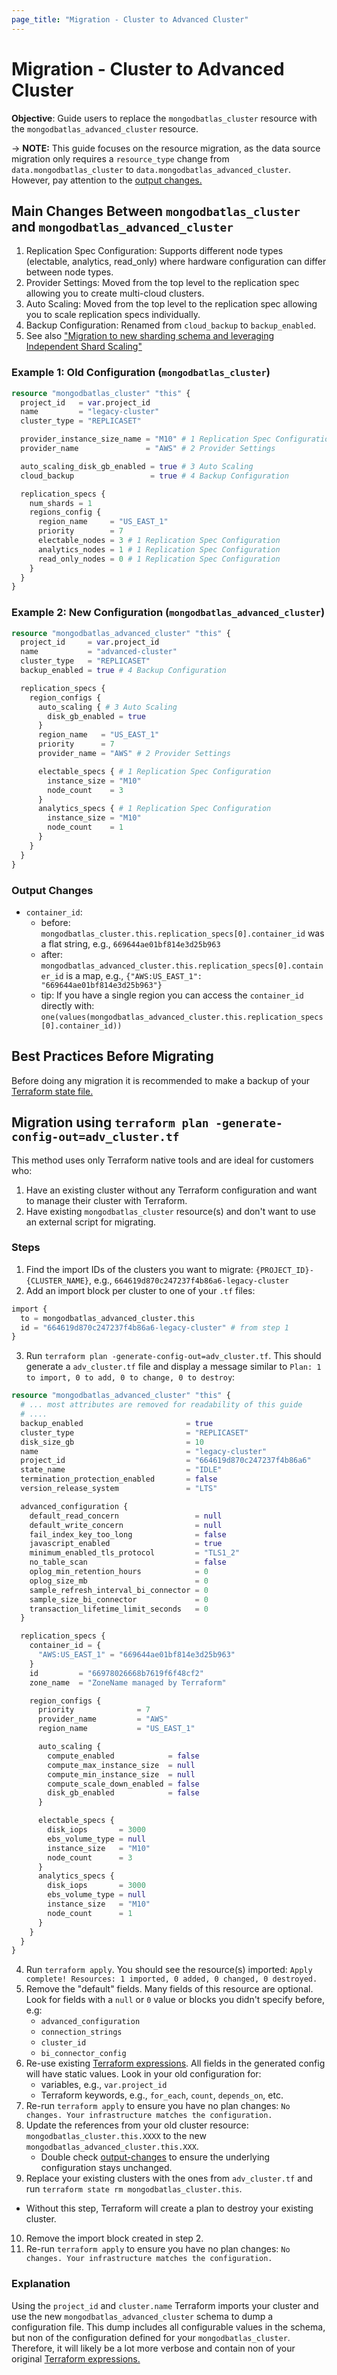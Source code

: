 ```yaml
---
page_title: "Migration - Cluster to Advanced Cluster"
---
```


# Migration - Cluster to Advanced Cluster

**Objective**: Guide users to replace the `mongodbatlas_cluster` resource with the `mongodbatlas_advanced_cluster` resource.

-> **NOTE:** This guide focuses on the resource migration, as the data source migration only requires a `resource_type` change from `data.mongodbatlas_cluster` to `data.mongodbatlas_advanced_cluster`.  However, pay attention to the [output changes.](#output-changes)

## Main Changes Between `mongodbatlas_cluster` and `mongodbatlas_advanced_cluster`

1. Replication Spec Configuration: Supports different node types (electable, analytics, read_only) where hardware configuration can differ between node types.
2. Provider Settings: Moved from the top level to the replication spec allowing you to create multi-cloud clusters.
3. Auto Scaling: Moved from the top level to the replication spec allowing you to scale replication specs individually.
4. Backup Configuration: Renamed from `cloud_backup` to `backup_enabled`.
5. See also ["Migration to new sharding schema and leveraging Independent Shard Scaling"](advanced-cluster-new-sharding-schema#migration-sharded)

### Example 1: Old Configuration (`mongodbatlas_cluster`)

```terraform
resource "mongodbatlas_cluster" "this" {
  project_id   = var.project_id
  name         = "legacy-cluster"
  cluster_type = "REPLICASET"

  provider_instance_size_name = "M10" # 1 Replication Spec Configuration
  provider_name               = "AWS" # 2 Provider Settings

  auto_scaling_disk_gb_enabled = true # 3 Auto Scaling
  cloud_backup                 = true # 4 Backup Configuration

  replication_specs {
    num_shards = 1
    regions_config {
      region_name     = "US_EAST_1"
      priority        = 7
      electable_nodes = 3 # 1 Replication Spec Configuration
      analytics_nodes = 1 # 1 Replication Spec Configuration
      read_only_nodes = 0 # 1 Replication Spec Configuration
    }
  }
}
```

### Example 2: New Configuration (`mongodbatlas_advanced_cluster`)

```terraform
resource "mongodbatlas_advanced_cluster" "this" {
  project_id     = var.project_id
  name           = "advanced-cluster"
  cluster_type   = "REPLICASET"
  backup_enabled = true # 4 Backup Configuration

  replication_specs {
    region_configs {
      auto_scaling { # 3 Auto Scaling
        disk_gb_enabled = true
      }
      region_name   = "US_EAST_1"
      priority      = 7
      provider_name = "AWS" # 2 Provider Settings

      electable_specs { # 1 Replication Spec Configuration
        instance_size = "M10"
        node_count    = 3
      }
      analytics_specs { # 1 Replication Spec Configuration
        instance_size = "M10"
        node_count    = 1
      }
    }
  }
}
```

### Output Changes

- `container_id`:
  - before: `mongodbatlas_cluster.this.replication_specs[0].container_id` was a flat string, e.g., `669644ae01bf814e3d25b963`
  - after: `mongodbatlas_advanced_cluster.this.replication_specs[0].container_id` is a map, e.g., `{"AWS:US_EAST_1": "669644ae01bf814e3d25b963"}`
  - tip: If you have a single region you can access the `container_id` directly with: `one(values(mongodbatlas_advanced_cluster.this.replication_specs[0].container_id))`

## Best Practices Before Migrating
Before doing any migration it is recommended to make a backup of your [Terraform state file.](https://developer.hashicorp.com/terraform/cli/commands/state)

## Migration using `terraform plan -generate-config-out=adv_cluster.tf`
This method uses only Terraform native tools and are ideal for customers who:
1. Have an existing cluster without any Terraform configuration and want to manage their cluster with Terraform.
2. Have existing `mongodbatlas_cluster` resource(s) and don't want to use an external script for migrating.

### Steps

1. Find the import IDs of the clusters you want to migrate: `{PROJECT_ID}-{CLUSTER_NAME}`, e.g., `664619d870c247237f4b86a6-legacy-cluster`
2. Add an import block per cluster to one of your `.tf` files:
  ```terraform
  import {
    to = mongodbatlas_advanced_cluster.this
    id = "664619d870c247237f4b86a6-legacy-cluster" # from step 1
  }
  ```
3. Run `terraform plan -generate-config-out=adv_cluster.tf`. This should generate a `adv_cluster.tf` file and display a message similar to `Plan: 1 to import, 0 to add, 0 to change, 0 to destroy`:
  ```terraform
  resource "mongodbatlas_advanced_cluster" "this" {
    # ... most attributes are removed for readability of this guide
    # ....
    backup_enabled                       = true
    cluster_type                         = "REPLICASET"
    disk_size_gb                         = 10
    name                                 = "legacy-cluster"
    project_id                           = "664619d870c247237f4b86a6"
    state_name                           = "IDLE"
    termination_protection_enabled       = false
    version_release_system               = "LTS"

    advanced_configuration {
      default_read_concern                 = null
      default_write_concern                = null
      fail_index_key_too_long              = false
      javascript_enabled                   = true
      minimum_enabled_tls_protocol         = "TLS1_2"
      no_table_scan                        = false
      oplog_min_retention_hours            = 0
      oplog_size_mb                        = 0
      sample_refresh_interval_bi_connector = 0
      sample_size_bi_connector             = 0
      transaction_lifetime_limit_seconds   = 0
    }

    replication_specs {
      container_id = {
        "AWS:US_EAST_1" = "669644ae01bf814e3d25b963"
      }
      id         = "66978026668b7619f6f48cf2"
      zone_name  = "ZoneName managed by Terraform"

      region_configs {
        priority              = 7
        provider_name         = "AWS"
        region_name           = "US_EAST_1"

        auto_scaling {
          compute_enabled            = false
          compute_max_instance_size  = null
          compute_min_instance_size  = null
          compute_scale_down_enabled = false
          disk_gb_enabled            = false
        }

        electable_specs {
          disk_iops       = 3000
          ebs_volume_type = null
          instance_size   = "M10"
          node_count      = 3
        }
        analytics_specs {
          disk_iops       = 3000
          ebs_volume_type = null
          instance_size   = "M10"
          node_count      = 1
        }
      }
    }
  }
  ```
4. Run `terraform apply`. You should see the resource(s) imported: `Apply complete! Resources: 1 imported, 0 added, 0 changed, 0 destroyed.`
5. Remove the "default" fields. Many fields of this resource are optional. Look for fields with a `null` or `0` value or blocks you didn't specify before, e.g:
   - `advanced_configuration`
   - `connection_strings`
   - `cluster_id`
   - `bi_connector_config`
6. Re-use existing [Terraform expressions](https://developer.hashicorp.com/terraform/language/expressions). All fields in the generated config will have static values. Look in your old configuration for:
   - variables, e.g., `var.project_id`
   - Terraform keywords, e.g., `for_each`, `count`, `depends_on`, etc.
7. Re-run `terraform apply` to ensure you have no plan changes: `No changes. Your infrastructure matches the configuration.`
8. Update the references from your old cluster resource: `mongodbatlas_cluster.this.XXXX` to the new `mongodbatlas_advanced_cluster.this.XXX`.
   - Double check [output-changes](#output-changes) to ensure the underlying configuration stays unchanged.
9.  Replace your existing clusters with the ones from `adv_cluster.tf` and run `terraform state rm mongodbatlas_cluster.this`.
   - Without this step, Terraform will create a plan to destroy your existing cluster.
10. Remove the import block created in step 2.
11. Re-run `terraform apply` to ensure you have no plan changes: `No changes. Your infrastructure matches the configuration.`

### Explanation
Using the `project_id` and `cluster.name` Terraform imports your cluster and use the new `mongodbatlas_advanced_cluster` schema to dump a configuration file. This dump includes all configurable values in the schema, but non of the configuration defined for your `mongodbatlas_cluster`. Therefore, it will likely be a lot more verbose and contain non of your original [Terraform expressions.](https://developer.hashicorp.com/terraform/language/expressions)
